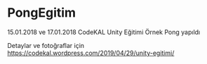 # PongEgitim
15.01.2018 ve 17.01.2018 CodeKAL Unity Eğitimi
Örnek Pong yapıldı

Detaylar ve fotoğraflar için https://codekal.wordpress.com/2019/04/29/unity-egitimi/

